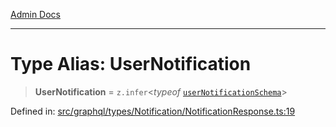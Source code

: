 [Admin Docs](/)

***

# Type Alias: UserNotification

> **UserNotification** = `z.infer`\<*typeof* [`userNotificationSchema`](../variables/userNotificationSchema.md)\>

Defined in: [src/graphql/types/Notification/NotificationResponse.ts:19](https://github.com/Sourya07/talawa-api/blob/61a1911602b2f0aac7635e08ae2918f4f768e8ff/src/graphql/types/Notification/NotificationResponse.ts#L19)
